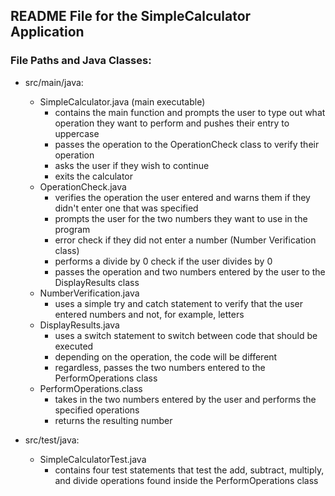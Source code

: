 ## README File for the SimpleCalculator Application

### File Paths and Java Classes:
- src/main/java:
  - SimpleCalculator.java (main executable)
    - contains the main function and prompts the user to type out what operation they want to perform and pushes their entry to uppercase
    - passes the operation to the OperationCheck class to verify their operation
    - asks the user if they wish to continue
    - exits the calculator
  - OperationCheck.java
    - verifies the operation the user entered and warns them if they didn't enter one that was specified
    - prompts the user for the two numbers they want to use in the program
    - error check if they did not enter a number (Number Verification class)
    - performs a divide by 0 check if the user divides by 0
    - passes the operation and two numbers entered by the user to the DisplayResults class
  - NumberVerification.java
    - uses a simple try and catch statement to verify that the user entered numbers and not, for example, letters
  - DisplayResults.java
    - uses a switch statement to switch between code that should be executed
    - depending on the operation, the code will be different
    - regardless, passes the two numbers entered to the PerformOperations class
  - PerformOperations.class
    - takes in the two numbers entered by the user and performs the specified operations
    - returns the resulting number
  
- src/test/java:
  - SimpleCalculatorTest.java
    - contains four test statements that test the add, subtract, multiply, and divide operations found inside the PerformOperations class
